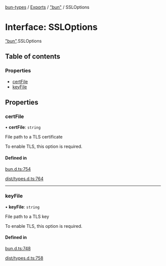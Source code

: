 [bun-types](https://github.com/oven-sh/bun-types/blob/master/api-docs/README.md) / [Exports](https://github.com/oven-sh/bun-types/blob/master/api-docs/modules.md) / ["bun"](https://github.com/oven-sh/bun-types/blob/master/api-docs/modules/bun_.md) / SSLOptions

# Interface: SSLOptions

["bun"](https://github.com/oven-sh/bun-types/blob/master/api-docs/modules/bun_.md).SSLOptions

## Table of contents

### Properties

- [certFile](https://github.com/oven-sh/bun-types/blob/master/api-docs/interfaces/bun_.SSLOptions.md#certfile)
- [keyFile](https://github.com/oven-sh/bun-types/blob/master/api-docs/interfaces/bun_.SSLOptions.md#keyfile)

## Properties

### certFile

• **certFile**: `string`

File path to a TLS certificate

To enable TLS, this option is required.

#### Defined in

[bun.d.ts:754](https://github.com/valgaze/bun-types/blob/6f8dbf8/bun.d.ts#L754)

[dist/types.d.ts:764](https://github.com/valgaze/bun-types/blob/6f8dbf8/dist/types.d.ts#L764)

___

### keyFile

• **keyFile**: `string`

File path to a TLS key

To enable TLS, this option is required.

#### Defined in

[bun.d.ts:748](https://github.com/valgaze/bun-types/blob/6f8dbf8/bun.d.ts#L748)

[dist/types.d.ts:758](https://github.com/valgaze/bun-types/blob/6f8dbf8/dist/types.d.ts#L758)
